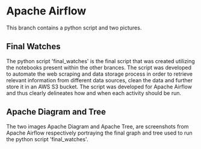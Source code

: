 # Apache Airflow

This branch contains a python script and two pictures. 

## Final Watches

The python script 'final_watches' is the final script that was created utilizing the notebooks present within the other brances. The script was developed to automate the web scraping and data storage process in order to retrieve relevant information from different data sources, clean the data and further store it in an AWS S3 bucket. The script was developed for Apache Airflow and thus clearly delineates how and when each activity should be run. 

## Apache Diagram and Tree

The two images Apache Diagram and Apache Tree, are screenshots from Apache Airflow respectively portraying the final graph and tree used to run the python script 'final_watches'.
